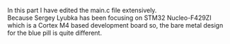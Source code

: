 In this part I have edited the main.c file extensively. 
<br>
Because Sergey Lyubka has been focusing on STM32 Nucleo-F429ZI which is a Cortex M4 based development board so, 
the bare metal design for the blue pill is quite different. 
